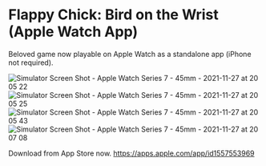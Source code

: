 # Flappy Chick: Bird on the Wrist (Apple Watch App)

Beloved game now playable on Apple Watch as a standalone app (iPhone not required).

![Simulator Screen Shot - Apple Watch Series 7 - 45mm - 2021-11-27 at 20 05 22](https://user-images.githubusercontent.com/21102640/144560255-4c23169c-7927-4c46-81f5-8c08acb2d2a2.png)
![Simulator Screen Shot - Apple Watch Series 7 - 45mm - 2021-11-27 at 20 05 25](https://user-images.githubusercontent.com/21102640/144560256-d01be1b2-68c6-4b64-a639-443f09be353c.png)
![Simulator Screen Shot - Apple Watch Series 7 - 45mm - 2021-11-27 at 20 05 43](https://user-images.githubusercontent.com/21102640/144560259-18e9dfef-f8df-475d-b689-438ced2f7193.png)
![Simulator Screen Shot - Apple Watch Series 7 - 45mm - 2021-11-27 at 20 07 08](https://user-images.githubusercontent.com/21102640/144560261-2fc88425-1597-4473-804e-85a79c9f9d01.png)


Download from App Store now.
https://apps.apple.com/app/id1557553969
